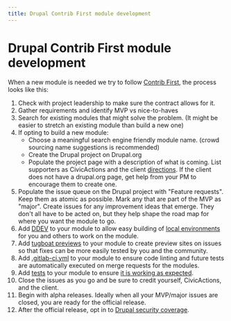 ```yaml
---
title: Drupal Contrib First module development
---
```


# Drupal Contrib First module development

When a new module is needed we try to follow [Contrib First](../../../common-practices-tools/contribution/contrib-first.md), the process looks like this:

1.  Check with project leadership to make sure the contract allows for it.
2.  Gather requirements and identify MVP vs nice-to-haves
3.  Search for existing modules that might solve the problem. (It might be easier to stretch an existing module than build a new one)
4.  If opting to build a new module:
    -   Choose a meaningful search engine friendly module name. (crowd sourcing name suggestions is recommended)
    -   Create the Drupal project on Drupal.org
    -   Populate the project page with a description of what is coming. List supporters as CivicActions and the client [directions](./drupal-for-drupal-engineers.md#contribution-to-drupalorg-modules-and-themes). If the client does not have a drupal.org page, get help from your PM to encourage them to create one.
5.  Populate the issue queue on the Drupal project with "Feature requests". Keep them as atomic as possible. Mark any that are part of the MVP as "major". Create issues for any improvement ideas that emerge. They don't all have to be acted on, but they help shape the road map for where you want the module to go.
6.  Add [DDEV](https://github.com/ddev/ddev-drupal-contrib) to your module to allow easy building of [local environments](./drupal-for-drupal-engineers.md#local-development) for you and others to work on the module.
7.  Add [tugboat previews](https://www.drupal.org/docs/develop/git/using-git-to-contribute-to-drupal/using-tugboat-previews-on-drupal-core-and-contrib-merge-requests) to your module to create preview sites on issues so that fixes can be more easily tested by you and the community.
8.  Add [.gitlab-ci.yml](https://www.drupal.org/docs/develop/git/using-gitlab-to-contribute-to-drupal/gitlab-ci) to your module to ensure code linting and future tests are automatically executed on merge requests for the modules.
9.  Add [tests](https://www.drupal.org/docs/develop/creating-modules/basic-module-building-tutorial-lorem-ipsum-generator/testing-a-drupal-module) to your module to ensure [it is working as expected](./drupal-for-drupal-engineers.md#testing).
10. Close the issues as you go and be sure to credit yourself, CivicActions, and the client.
11. Begin with alpha releases. Ideally when all your MVP/major issues are closed, you are ready for the official release.
12. After the official release, opt in to [Drupal security coverage](https://www.drupal.org/drupal-security-team/security-advisory-process-and-permissions-policy).
